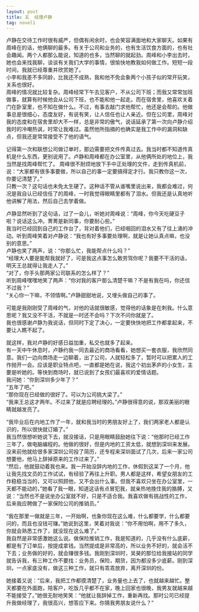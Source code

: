 ```yaml
---
layout: post
title: 五  经理卢静
tag: novel1
---
```


卢静在交待工作时很有威严，但偶有闲余时，也会笑容满面地和大家聊天。如果有周峰在的话，他俩聊的最多。有关于公司和业务的，也有生活饮食方面的，也有社会趣闻。两个人都那么能说，知道的也多，当然聊的就起劲。周峰和小李出去时，她也会来找我聊，谈谈有关我们大学的事情，很愉快地教我如何做工作。短短一段时间，我就已经尊重并欣赏她了。<br />
小李和我差不多同龄，比我还不成熟，我和他不免会象两个小孩子似的常开玩笑，关系也很好。<br />
周峰的情况就比较复杂。周峰经常下午去见客户，不从公司下班；而我又常常加班做事，就算有时候他会从公司下班，也不能和他一起走。而在宿舍里，他喜欢关着门在卧室里，也不知在做什么。不过，有事去敲门求他帮忙，他还是会帮的。他做事总是很细心，态度友好，有说有笑，让人信任也让人亲近。但在公司里，周峰对我的态度和在宿舍里却大不一样，总是非常的傲气，说话延承了第一次向卢静介绍我时的冷嘲热讽，时常让我难过。虽然他所指摘的也确实是我工作中的漏洞和缺点，但我还是常常接受不了他的语气。

记得第一次和联想公司做订单时，那边需要把文件传真过去。我当时都不知道传真机是什么东西，更别说用了。卢静和周峰都在办公室里，从他俩所处的地位上，我当然是找周峰帮忙了。
周峰很不耐烦地放下手中正处理的文件，走到传真机前，说：“大家都有很多事要做，所以自己的事一定要搞得定才行。我只教你这一次，你要记清楚了。”<br />
只教一次？这句话也未免太生硬了。这种话不管从谁嘴里说出来，我都会难过，何况是我自认已经信任了的周峰，一时我觉得眼睛里都有了泪水。但我还是认真地听他讲解了用法，然后自己去学着做。

卢静显然听到了这句话，过了一会儿，听她对周峰说：“周峰，你今天吃硬豆子啦？说话这么冲。菁菁是新同事，你要耐心些。”<br />
我当时已经回到自己的工作台了，背对着他们，已经咽回的泪水又有了往上涌的冲动。听到周峰笑着对卢静说：“我也有好多事要处理啊，就是让她认真点嘛，也没别的意思。”<br />
卢静也笑了两声，说：“你那么忙，我能帮点什么吗？”<br />
“经理大人要是能帮我就好了，可是我这点事怎么敢劳驾你呢？我要不干活的话，明天王总就得让我走人了。”<br />
“对了，你手头那两家公司联系的怎么样了？”<br />
听到周峰嘿嘿地笑了两声：“你对我的客户那么清楚干嘛？不是有我在吗，你还信不过我？”<br />
“关心你一下嘛，不领情啊。”卢静甜甜地说，又埋头做自己的事了。

可能是我刚刚受了周峰的气，对他的话就很敏感，觉得他的话象是在刺我。什么意思呢？我又没不干活，不就是一时还不会吗？下次不问你就是了。<br />
我也很感谢卢静为我说话，但同时下定了决心，一定要快快地把工作都拿起来，不要让人瞧不起了。

就这样，我对卢静的好感日益加重，私交也就多了起来。<br />
有一天中午休息时，卢静约我一同去最近的商场看看，她想买一套衣服，我欣然同意。我们一边向商场走一边聊着，出了公司，人就轻松多了，暂时可以把累人的工作抛开一会。应该是职业特点吧，一直都是她在说，我这个初出茅庐的小女生，主要是听她的。等快到商场时，就已说到了女孩们最喜欢的爱情话题。<br />
我问她：“你到深圳多少年了？”<br />
“五年了吧。”<br />
“那你现在已经做的很好了。可以为公司挑大梁了。”<br />
“我来王总这才两年。不过来了就是应聘经理的。”卢静很得意的说，那双美丽的眼睛就越发亮了。

“我毕业后在内地工作了一年，就和我当时的男朋友好上了，我们两家老人都是认识的，所以很快就订婚了。”<br />
我当然很想听她说下去，就没接话，只是用眼睛鼓励她往下说：“他那时已经工作三年了，做电脑编程的。他做的很好，但是内地的工资太低，就想到深圳来发展。没来前他就给很多家深圳公司投了简历，还专程来深圳面试了几次，后来一家公司想要他，他马上辞掉原来的工作过来了。”<br />
“然后，他就鼓动着我也来。我一开始没辞内地的工作，休假到这呆了一个月，他让我先找文员的工作试试，有经验了再往上升职。男人都是这样，希望女朋友的工作稳稳当当的，又可以照顾他，又不会出什么事。但我不喜欢只坐在办公室里，一天都不能动的，”她看了我一眼，知道这话有点冒犯我，就亲热地挽住我的胳膊，又说：“当然也不是说坐办公室就不好，只是不适合我。我喜欢做有挑战性的工作，后来我应聘做了一家保险公司的推销员。”

“我在那里一做就是三年，一开始啊，也象你现在这么难，什么都要学，什么都要问的，而且也没钱可赚。”她说到这里，笑着对我说：“你不用怕啊，用不了多久，你就会熟悉工作了，就没现在这么难了。”<br />
我自然是非常感激她这么说。做保险推销工作，我是知道的，几乎没有什么底薪，都是有了订单后，按提成拿钱。当然提成是非常高的，所以业务不好的，就会活不下去；业务做的好的，就会赚很多钱。我刚到深圳时，吴昊的那位给我接站的同学就告诉我，有三种工作不要找：业务员，保险，期货，因为都没多少底薪。刚到深圳，一点家底没有，做这三种工作，就只有乖乖放弃，离开深圳的份。

她接着又说：“后来，我把工作都摸清楚了，业务量也上去了，也就越来越忙。整天都要在外面跑，陪客户，吃饭几乎都不在家，晚上回家也很晚，我男友就越来越不能接受了。”她很无耐地笑笑：“他就让我辞掉工作，重新再找。那时公司已经提升我做经理了，我很高兴，想答应下来。你猜我男朋友说什么？”

